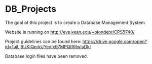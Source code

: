# DB_Projects
The goal of this project is to create a Database Management System

Website is running on http://eve.kean.edu/~blondebr/CPS5740/

Project guidelines can be found here: https://drive.google.com/open?id=1ujLj9UKIQprkUYedIx97MPQtRRwluDkI

Database login files have been removed.
